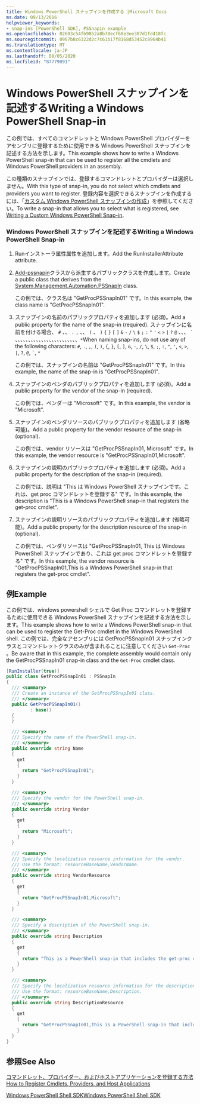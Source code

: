 ```yaml
---
title: Windows PowerShell スナップインを作成する |Microsoft Docs
ms.date: 09/13/2016
helpviewer_keywords:
- snap-ins [PowerShell SDK], PSSnapin example
ms.openlocfilehash: 02603c54fb9852a8b78ecf68e3ee387d1fd418fc
ms.sourcegitcommit: 0907b8c6322d2c7c61b17f8168d53452c8964b41
ms.translationtype: MT
ms.contentlocale: ja-JP
ms.lasthandoff: 08/05/2020
ms.locfileid: "87779091"
---
```

# <a name="writing-a-windows-powershell-snap-in"></a><span data-ttu-id="5599c-102">Windows PowerShell スナップインを記述する</span><span class="sxs-lookup"><span data-stu-id="5599c-102">Writing a Windows PowerShell Snap-in</span></span>

<span data-ttu-id="5599c-103">この例では、すべてのコマンドレットと Windows PowerShell プロバイダーをアセンブリに登録するために使用できる Windows PowerShell スナップインを記述する方法を示します。</span><span class="sxs-lookup"><span data-stu-id="5599c-103">This example shows how to write a Windows PowerShell snap-in that can be used to register all the cmdlets and Windows PowerShell providers in an assembly.</span></span>

<span data-ttu-id="5599c-104">この種類のスナップインでは、登録するコマンドレットとプロバイダーは選択しません。</span><span class="sxs-lookup"><span data-stu-id="5599c-104">With this type of snap-in, you do not select which cmdlets and providers you want to register.</span></span> <span data-ttu-id="5599c-105">登録内容を選択できるスナップインを作成するには、「[カスタム Windows PowerShell スナップインの作成](./writing-a-custom-windows-powershell-snap-in.md)」を参照してください。</span><span class="sxs-lookup"><span data-stu-id="5599c-105">To write a snap-in that allows you to select what is registered, see [Writing a Custom Windows PowerShell Snap-in](./writing-a-custom-windows-powershell-snap-in.md).</span></span>

### <a name="writing-a-windows-powershell-snap-in"></a><span data-ttu-id="5599c-106">Windows PowerShell スナップインを記述する</span><span class="sxs-lookup"><span data-stu-id="5599c-106">Writing a Windows PowerShell Snap-in</span></span>

1. <span data-ttu-id="5599c-107">Runインストーラ属性属性を追加します。</span><span class="sxs-lookup"><span data-stu-id="5599c-107">Add the RunInstallerAttribute attribute.</span></span>

2. <span data-ttu-id="5599c-108">[Add-pssnapin](/dotnet/api/System.Management.Automation.PSSnapIn)クラスから派生するパブリッククラスを作成します。</span><span class="sxs-lookup"><span data-stu-id="5599c-108">Create a public class that derives from the [System.Management.Automation.PSSnapIn](/dotnet/api/System.Management.Automation.PSSnapIn) class.</span></span>

    <span data-ttu-id="5599c-109">この例では、クラス名は "GetProcPSSnapIn01" です。</span><span class="sxs-lookup"><span data-stu-id="5599c-109">In this example, the class name is "GetProcPSSnapIn01".</span></span>

3. <span data-ttu-id="5599c-110">スナップインの名前のパブリックプロパティを追加します (必須)。</span><span class="sxs-lookup"><span data-stu-id="5599c-110">Add a public property for the name of the snap-in (required).</span></span> <span data-ttu-id="5599c-111">スナップインに名前を付ける場合、 `#` 、、 `.` `,` 、、 `(` 、 `)` `{` `}` `[` `]` `&` `-` `/` `\` `$` `;` `:` `"` `'` `<` `>` `|` `?` `@` 、、、 `` ` `` 、、、、、、、、、、、、、、、、、、、、、、、、`*`</span><span class="sxs-lookup"><span data-stu-id="5599c-111">When naming snap-ins, do not use any of the following characters: `#`, `.`, `,`, `(`, `)`, `{`, `}`, `[`, `]`, `&`, `-`, `/`, `\`, `$`, `;`, `:`, `"`, `'`, `<`, `>`, `|`, `?`, `@`, `` ` ``, `*`</span></span>

    <span data-ttu-id="5599c-112">この例では、スナップインの名前は "GetProcPSSnapIn01" です。</span><span class="sxs-lookup"><span data-stu-id="5599c-112">In this example, the name of the snap-in is "GetProcPSSnapIn01".</span></span>

4. <span data-ttu-id="5599c-113">スナップインのベンダのパブリックプロパティを追加します (必須)。</span><span class="sxs-lookup"><span data-stu-id="5599c-113">Add a public property for the vendor of the snap-in (required).</span></span>

    <span data-ttu-id="5599c-114">この例では、ベンダーは "Microsoft" です。</span><span class="sxs-lookup"><span data-stu-id="5599c-114">In this example, the vendor is "Microsoft".</span></span>

5. <span data-ttu-id="5599c-115">スナップインのベンダリソースのパブリックプロパティを追加します (省略可能)。</span><span class="sxs-lookup"><span data-stu-id="5599c-115">Add a public property for the vendor resource of the snap-in (optional).</span></span>

    <span data-ttu-id="5599c-116">この例では、vendor リソースは "GetProcPSSnapIn01, Microsoft" です。</span><span class="sxs-lookup"><span data-stu-id="5599c-116">In this example, the vendor resource is "GetProcPSSnapIn01,Microsoft".</span></span>

6. <span data-ttu-id="5599c-117">スナップインの説明のパブリックプロパティを追加します (必須)。</span><span class="sxs-lookup"><span data-stu-id="5599c-117">Add a public property for the description of the snap-in (required).</span></span>

    <span data-ttu-id="5599c-118">この例では、説明は "This は Windows PowerShell スナップインです。これは、get proc コマンドレットを登録する" です。</span><span class="sxs-lookup"><span data-stu-id="5599c-118">In this example, the description is "This is a Windows PowerShell snap-in that registers the  get-proc cmdlet".</span></span>

7. <span data-ttu-id="5599c-119">スナップインの説明リソースのパブリックプロパティを追加します (省略可能)。</span><span class="sxs-lookup"><span data-stu-id="5599c-119">Add a public property for the description resource of the snap-in (optional).</span></span>

    <span data-ttu-id="5599c-120">この例では、ベンダリソースは "GetProcPSSnapIn01, This は Windows PowerShell スナップインであり、これは get proc コマンドレットを登録する" です。</span><span class="sxs-lookup"><span data-stu-id="5599c-120">In this example, the vendor resource is "GetProcPSSnapIn01,This is a Windows PowerShell snap-in  that registers the get-proc cmdlet".</span></span>

## <a name="example"></a><span data-ttu-id="5599c-121">例</span><span class="sxs-lookup"><span data-stu-id="5599c-121">Example</span></span>

<span data-ttu-id="5599c-122">この例では、windows powershell シェルで Get Proc コマンドレットを登録するために使用できる Windows PowerShell スナップインを記述する方法を示します。</span><span class="sxs-lookup"><span data-stu-id="5599c-122">This example shows how to write a Windows PowerShell snap-in that can be used to register the Get-Proc cmdlet in the Windows PowerShell shell.</span></span> <span data-ttu-id="5599c-123">この例では、完全なアセンブリには GetProcPSSnapIn01 スナップインクラスとコマンドレットクラスのみが含まれることに注意してください `Get-Proc` 。</span><span class="sxs-lookup"><span data-stu-id="5599c-123">Be aware that in this example, the complete assembly would contain only the GetProcPSSnapIn01 snap-in class and the `Get-Proc` cmdlet class.</span></span>

```csharp
[RunInstaller(true)]
public class GetProcPSSnapIn01 : PSSnapIn
{
  /// <summary>
  /// Create an instance of the GetProcPSSnapIn01 class.
  /// </summary>
  public GetProcPSSnapIn01()
         : base()
  {
  }

  /// <summary>
  /// Specify the name of the PowerShell snap-in.
  /// </summary>
  public override string Name
  {
    get
    {
      return "GetProcPSSnapIn01";
    }
  }

  /// <summary>
  /// Specify the vendor for the PowerShell snap-in.
  /// </summary>
  public override string Vendor
  {
    get
    {
      return "Microsoft";
    }
  }

  /// <summary>
  /// Specify the localization resource information for the vendor.
  /// Use the format: resourceBaseName,VendorName.
  /// </summary>
  public override string VendorResource
  {
    get
    {
      return "GetProcPSSnapIn01,Microsoft";
    }
  }

  /// <summary>
  /// Specify a description of the PowerShell snap-in.
  /// </summary>
  public override string Description
  {
    get
    {
      return "This is a PowerShell snap-in that includes the get-proc cmdlet.";
    }
  }

  /// <summary>
  /// Specify the localization resource information for the description.
  /// Use the format: resourceBaseName,Description.
  /// </summary>
  public override string DescriptionResource
  {
    get
    {
      return "GetProcPSSnapIn01,This is a PowerShell snap-in that includes the get-proc cmdlet.";
    }
  }
}
```

## <a name="see-also"></a><span data-ttu-id="5599c-124">参照</span><span class="sxs-lookup"><span data-stu-id="5599c-124">See Also</span></span>

<span data-ttu-id="5599c-125">[コマンドレット、プロバイダー、およびホストアプリケーションを登録する方法](/previous-versions/ms714644(v=vs.85))</span><span class="sxs-lookup"><span data-stu-id="5599c-125">[How to Register Cmdlets, Providers, and Host Applications](/previous-versions/ms714644(v=vs.85))</span></span>

[<span data-ttu-id="5599c-126">Windows PowerShell Shell SDK</span><span class="sxs-lookup"><span data-stu-id="5599c-126">Windows PowerShell Shell SDK</span></span>](../windows-powershell-reference.md)

